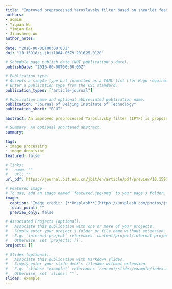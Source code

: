 ```yaml
---
title: "Improved preprocessed Yaroslavsky filter based on shearlet features"
authors:
- admin
- Yiquan Wu
- Yimian Dai
- Jiansheng Wu
author_notes:
- 
date: "2016-00-00T00:00:00Z"
doi: "10.15918/j.jbit1004-0579.201625.0120"

# Schedule page publish date (NOT publication's date).
publishDate: "2016-00-00T00:00:00Z"

# Publication type.
# Accepts a single type but formatted as a YAML list (for Hugo requirements).
# Enter a publication type from the CSL standard.
publication_types: ["article-journal"]

# Publication name and optional abbreviated publication name.
publication: "Journal of Beijing Institute of Technology"
publication_short: "BJUT"

abstract: An improved preprocessed Yaroslavsky filter (IPYF) is proposed to avoid the nick effects and obtain a better denoising result when the noise variance is unknown. Different from its predecessors, the similarity between two pixels is calculated by shearlet features. The feature vector consists of initial denoised results by the non-subsampled shearlet transform hard thresholding (NSST-HT) and NSST coefficients, which can help allocate the averaging weights more reasonably. With the correct estimated noise variance, the NSST-HT can provide good denoised results as the initial estimation and high-frequency coefficients contribute large weights to preserve textures. In case of the incorrect estimated noise variance, the low-frequency coefficients will mitigate the nick effect in cartoon regions greatly, making the IPYF more robust than the original PYF. Detailed experimental results show that the IPYF is a very competitive method based on a comprehensive consideration involving peak signal to noise ratio (PSNR), computing time, visual quality and method noise.

# Summary. An optional shortened abstract.
summary: 

tags:
- image processing
- image denoising
featured: false

# links:
# - name: ""
#   url: ""
url_pdf: https://journal.bit.edu.cn/jbit/en/article/pdf/preview/10.15918/j.jbit1004-0579.201625.0120.pdf

# Featured image
# To use, add an image named `featured.jpg/png` to your page's folder. 
image:
  caption: 'Image credit: [**Unsplash**](https://unsplash.com/photos/jdD8gXaTZsc)'
  focal_point: ""
  preview_only: false

# Associated Projects (optional).
#   Associate this publication with one or more of your projects.
#   Simply enter your project's folder or file name without extension.
#   E.g. `internal-project` references `content/project/internal-project/index.md`.
#   Otherwise, set `projects: []`.
projects: []

# Slides (optional).
#   Associate this publication with Markdown slides.
#   Simply enter your slide deck's filename without extension.
#   E.g. `slides: "example"` references `content/slides/example/index.md`.
#   Otherwise, set `slides: ""`.
slides: example
---
```


